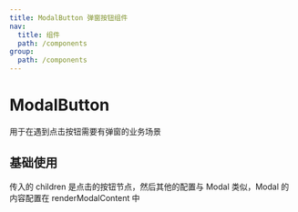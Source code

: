 ```yaml
---
title: ModalButton 弹窗按钮组件
nav:
  title: 组件
  path: /components
group:
  path: /components
---
```


# ModalButton

用于在遇到点击按钮需要有弹窗的业务场景

## 基础使用

传入的 children 是点击的按钮节点，然后其他的配置与 Modal 类似，Modal 的内容配置在 renderModalContent 中

<code src="./demos/index.tsx" />

<API></API>
